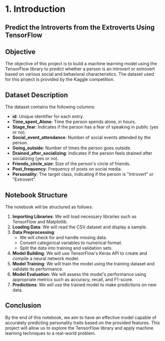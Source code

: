 # 1. Introduction

## Predict the Introverts from the Extroverts Using TensorFlow

## Objective
The objective of this project is to build a machine learning model using the TensorFlow library to predict whether a person is an introvert or extrovert based on various social and behavioral characteristics. The dataset used for this project is provided by the Kaggle competition.

## Dataset Description
The dataset contains the following columns:

- **id**: Unique identifier for each entry.
- **Time_spent_Alone**: Time the person spends alone, in hours.
- **Stage_fear**: Indicates if the person has a fear of speaking in public (yes or no).
- **Social_event_attendance**: Number of social events attended by the person.
- **Going_outside**: Number of times the person goes outside.
- **Drained_after_socializing**: Indicates if the person feels drained after socializing (yes or no).
- **Friends_circle_size**: Size of the person's circle of friends.
- **Post_frequency**: Frequency of posts on social media.
- **Personality**: The target class, indicating if the person is "Introvert" or "Extrovert".

## Notebook Structure
The notebook will be structured as follows:

1. **Importing Libraries**: We will load necessary libraries such as TensorFlow and Matplotlib.
2. **Loading Data**: We will read the CSV dataset and display a sample.
3. **Data Preprocessing**: 
   - We will check for and handle missing data.
   - Convert categorical variables to numerical format.
   - Split the data into training and validation sets.
4. **Model Building**: We will use TensorFlow's Keras API to create and compile a neural network model.
5. **Model Training**: We will train the model using the training dataset and validate its performance.
6. **Model Evaluation**: We will assess the model's performance using appropriate metrics such as accuracy, recall, and F1-score.
7. **Predictions**: We will use the trained model to make predictions on new data.

## Conclusion
By the end of this notebook, we aim to have an effective model capable of accurately predicting personality traits based on the provided features. This project will allow us to explore the TensorFlow library and apply machine learning techniques to a real-world problem.
